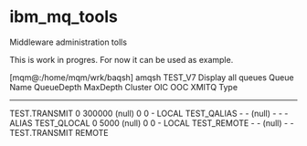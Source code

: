 # ibm_mq_tools
Middleware administration tolls 

This is work in progres. 
For now it can be used as example.


[mqm@:/home/mqm/wrk/baqsh] amqsh TEST_V7
Display all queues
Queue Name                                       QueueDepth   MaxDepth  Cluster OIC OOC XMITQ                                Type
------------------------------------------------ ---------- ---------- -------- --- --- ------------------------------------ ---------
TEST.TRANSMIT                                             0     300000   (null)   0   0 -                                    LOCAL
TEST_QALIAS                                               -          -   (null)   -   - -                                    ALIAS
TEST_QLOCAL                                               0       5000   (null)   0   0 -                                    LOCAL
TEST_REMOTE                                               -          -   (null)   -   - TEST.TRANSMIT                        REMOTE
